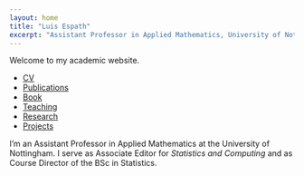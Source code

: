 ```yaml
---
layout: home
title: "Luis Espath"
excerpt: "Assistant Professor in Applied Mathematics, University of Nottingham"
---
```


Welcome to my academic website.

- [CV](/cv/)
- [Publications](/publications/)
- [Book](/book/)
- [Teaching](/teaching/)
- [Research](/research/)
- [Projects](/projects/)

I’m an Assistant Professor in Applied Mathematics at the University of Nottingham. I serve as Associate Editor for *Statistics and Computing* and as Course Director of the BSc in Statistics.
